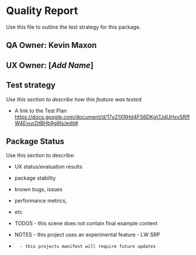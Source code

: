 # Quality Report
Use this file to outline the test strategy for this package.

## QA Owner: Kevin Maxon
## UX Owner: [*Add Name*]

## Test strategy
*Use this section to describe how this feature was tested.*
* A link to the Test Plan https://docs.google.com/document/d/17y21XRHd4FS6DKgt7JdUHxvSRffW4EvucDtBHb9g9Is/edit#


## Package Status
Use this section to describe:
* UX status/evaluation results
* package stability
* known bugs, issues
* performance metrics,
* etc

* TODOS - this scene does not contain final example content
* NOTES - this project uses an experimental feature - LW SRP
*		- this projects manifest will require future updates
